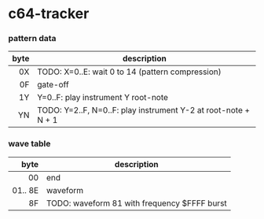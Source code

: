# c64-tracker

### pattern data

byte | description
----:|----
0X | TODO: X=0..E: wait 0 to 14 (pattern compression)
0F | gate-off
1Y | Y=0..F: play instrument Y root-note
YN | TODO: Y=2..F, N=0..F: play instrument Y-2 at root-note + N + 1

### wave table

byte | description
----:|----
00 | end
01.. 8E| waveform
8F | TODO: waveform 81 with frequency $FFFF burst
